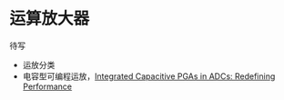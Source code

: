 # 运算放大器

待写

- 运放分类
- 电容型可编程运放，[Integrated Capacitive PGAs in ADCs: Redefining Performance](https://www.analog.com/en/analog-dialogue/articles/integrated-capacitive-pgas-in-adcs.html)
